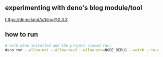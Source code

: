 ## experimenting with deno's blog module/tool

https://deno.land/x/blog@0.3.3

## how to run
```bash
# with deno installed and the project cloned run:
deno run --allow-net --allow-read --allow-env=NODE_DEBUG --watch --no-check main.js --dev
```